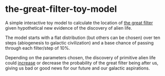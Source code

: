 # the-great-filter-toy-model

A simple interactive toy model to calculate the location of [the great filter](https://en.wikipedia.org/wiki/Great_Filter) given hypothetical new evidence of the discovery of alien life.

The model starts with a flat distribution (but others can be chosen) over ten steps (abiogenesis to galactic civilization) and a base chance of passing through each filter/step of 10%.

Depending on the parameters chosen, the discovery of primitive alien life could [increase](https://nickbostrom.com/papers/where-are-they/) or decrease the probability of the great filter being after us, giving us bad or good news for our future and our galactic aspirations.

